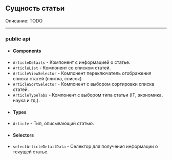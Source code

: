 ## Сущность статьи

Описание: TODO

----

### public api

- #### Components

* `ArticleDetails` - Компонент с информацией о статье.
* `ArticleList` - Компонент со списком статей.
* `ArticleViewSelector` - Компонент переключатель отображения списка статей (плитка, список)
* `ArticleSortSelector` - Компонент с выбором сортировки списка статей.
* `ArticleTypeTabs` - Компонент с выбором типа статьи (IT, экономика, наука и тд.).

- #### Types

* `Article` - Тип, описывающий статью.

- #### Selectors

* `selectArticleDetailData` - Селектор для получения информации о текущей статье.
